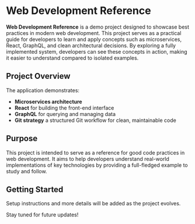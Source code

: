 # Web Development Reference

**Web Development Reference** is a demo project designed to showcase best practices in modern web development. This project serves as a practical guide for developers to learn and apply concepts such as microservices, React, GraphQL, and clean architectural decisions. By exploring a fully implemented system, developers can see these concepts in action, making it easier to understand compared to isolated examples.

## Project Overview

The application demonstrates:
- **Microservices architecture**
- **React** for building the front-end interface
- **GraphQL** for querying and managing data
- **Git strategy** a structured Git workflow for clean, maintainable code

## Purpose

This project is intended to serve as a reference for good code practices in web development. It aims to help developers understand real-world implementations of key technologies by providing a full-fledged example to study and follow.

## Getting Started

Setup instructions and more details will be added as the project evolves.

Stay tuned for future updates!
